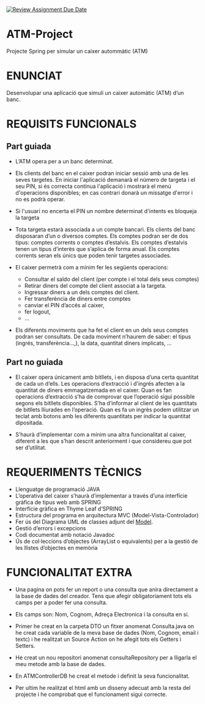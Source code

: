 [![Review Assignment Due Date](https://classroom.github.com/assets/deadline-readme-button-24ddc0f5d75046c5622901739e7c5dd533143b0c8e959d652212380cedb1ea36.svg)](https://classroom.github.com/a/VgXyX-GI)
# ATM-Project
Projecte Spring per simular un caixer autommàtic (ATM)

# ENUNCIAT 


Desenvolupar una aplicació que simuli un caixer automàtic (ATM) d’un banc.


# REQUISITS FUNCIONALS

## Part guiada

- L’ATM opera per a un banc determinat. 
- Els clients del banc en el caixer podran iniciar sessió amb una de les seves targetes. En iniciar l'aplicació demanarà el número de targeta i el seu PIN, si és correcta contínua l'aplicació i mostrarà el menú d'operacions disponibles; en cas contrari donarà un missatge d'error i no es podrà operar. 
- Si l'usuari no encerta el PIN un nombre determinat d'intents es bloqueja la targeta

- Tota targeta estarà associada a un compte bancari. Els clients del banc disposaran d’un o diversos comptes. Els comptes podran ser de dos tipus: comptes corrents o comptes d’estalvis.  Els comptes d’estalvis tenen un tipus d’interès que s’aplica de forma anual. Els comptes corrents seran els únics que poden tenir targetes associades.

- El caixer permetrà com a mínim fer les següents operacions:
    - Consultar el saldo del client (per compte i el total dels seus comptes)
    - Retirar diners del compte del client associat a la targeta. 
    - Ingressar diners a un dels comptes del client. 
    - Fer transferència de diners entre comptes 
    - canviar el PIN d’accés al caixer, 
    - fer logout,
    - ...

- Els diferents moviments que ha fet el client en un dels seus comptes podran ser consultats. De cada moviment n’haurem de saber: el tipus (ingrés, transferència…,), la data, quantitat diners implicats, …

## Part no guiada
 - El caixer opera únicament amb bitllets, i en disposa d’una certa quantitat de cada un d’ells. Les operacions d’extracció i d'ingrés afecten a la quantitat de diners emmagatzemada en el caixer. Quan es fan operacions d’extracció s’ha de comprovar que l’operació sigui possible segons els bitllets disponibles. S’ha d’informar al client de les quantitats de bitllets lliurades en l’operació. Quan es fa un ingrès podem utilitzar un teclat amb botons amb les diferents quantitats per indicar la quantitat dipositada.

- S’haurà d’implementar com a mínim una altra funcionalitat al caixer, diferent a les que s’han descrit anteriorment i que considereu que pot ser d’utilitat.



# REQUERIMENTS TÈCNICS
	 	 	 	
- Llenguatge de programació JAVA
- L’operativa del caixer s’haurà d’implementar a través d’una interfície gràfica de tipus web amb SPRING
- Interfície gràfica en Thyme Leaf d’SPRING 
- Estructura del programa en arquitectura MVC (Model-Vista-Controlador)
- Fer ús del Diagrama UML de classes adjunt del [Model](https://github.com/rcervera/ATM-Spring-template/blob/main/ATM-UML-Class%20diagram.png).
- Gestió d’errors i excepcions
- Codi documentat amb notació Javadoc
- Ús de col·leccions d’objectes (ArrayList o equivalents) per a la gestió de les llistes d’objectes en memòria


# FUNCIONALITAT EXTRA

- Una pagina on pots fer un report o una consulta que anira directament a la base de dades del creador. Tens que afegir obligatoriament tots els camps per a poder fer una consulta.
- Els camps son: Nom, Cognom, Adreça Electronica i la consulta en si.

- Primer he creat en la carpeta DTO un fitxer anomenat Consulta.java on he creat cada variable de la meva base de dades (Nom, Cognom, email i textc) i he realitzat un Source Action on he afegit tots els Getters i Setters.
- He creat un nou repositori anomenat consultaRepository per a lligarla el meu metode amb la base de dades.
- En ATMControllerDB he creat el metode i definit la seva funcionalitat.
- Per ultim he realitzat el html amb un disseny adecuat amb la resta del projecte i he comprobat que el funcionament sigui correcte.